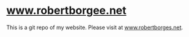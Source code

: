 www.robertborgee.net
====================

This is a git repo of my website. Please visit at www.robertborges.net.
